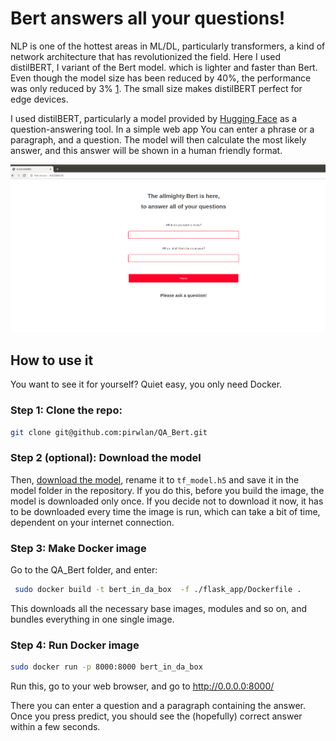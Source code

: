# Bert answers all your questions!

NLP is one of the hottest areas in ML/DL, particularly transformers, a kind of network architecture that has revolutionized the field. Here I used distilBERT, I variant of the Bert model. which is lighter and faster than Bert. Even though the model size has been reduced by 40%, the performance was only reduced by 3% [1](https://arxiv.org/abs/1910.01108). The small size makes distilBERT perfect for edge devices. 

I used distilBERT, particularly a model provided by [Hugging Face](https://huggingface.co/) as a question-answering tool. In a simple web app You can enter a phrase or a paragraph, and a question. The model will then calculate the most likely answer, and this answer will be shown in a human friendly format. 



![webapp](img/img.png 'webapp')





## How to use it

You want to see it for yourself? Quiet easy, you only need Docker. 

### Step 1: Clone the repo:

 ```bash
git clone git@github.com:pirwlan/QA_Bert.git
 ```



### Step 2 (optional): Download the model

Then, [download the model](https://cdn.huggingface.co/distilbert-base-cased-distilled-squad-tf_model.h5), rename it to `tf_model.h5` and save it in the model folder in the repository. If you do this, before you build the image, the model is downloaded only once. If you decide not to download it now, it has to be downloaded every time the image is run, which can take a bit of time, dependent on your internet connection. 



### Step 3: Make Docker image

Go to the QA_Bert folder, and enter:

```bash
 sudo docker build -t bert_in_da_box  -f ./flask_app/Dockerfile .
```

This downloads all the necessary base images, modules and so on, and bundles everything in one single image.



### Step 4: Run Docker image

```bash
sudo docker run -p 8000:8000 bert_in_da_box
```

Run this, go to your web browser, and go to http://0.0.0.0:8000/

There you can enter a question and a paragraph containing the answer. Once you press predict, you should see the (hopefully) correct answer within a few seconds.

## 

